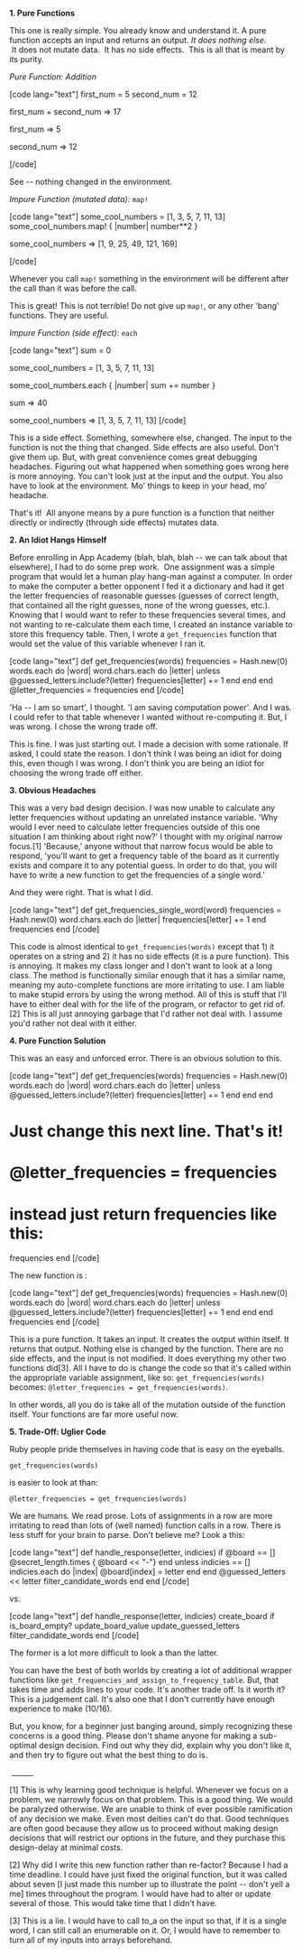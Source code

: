 <strong><strong>1. Pure Functions</strong></strong>

This one is really simple. You already know and understand it. A pure function accepts an input and returns an output. <em><em>It does nothing else.</em>  </em>It does not mutate data.  It has no side effects.<em>  </em>This is all that is meant by its purity.

<em>Pure Function: Addition</em>

[code lang="text"]
first_num = 5
second_num = 12

first_num + second_num
=> 17

first_num
=> 5

second_num
=> 12

[/code]

See -- nothing changed in the environment.

<em>Impure Function (mutated data):</em> <code>map!</code>

[code lang="text"]
some_cool_numbers = [1, 3, 5, 7, 11, 13]
some_cool_numbers.map! { |number| number**2 }

some_cool_numbers
=> [1, 9, 25, 49, 121, 169]

[/code]

Whenever you call <code>map!</code> something in the environment will be different
after the call than it was before the call.

This is great! This is not terrible! Do not give up <code>map!</code>, or any other
'bang' functions. They are useful.

<em>Impure Function (side effect):</em> <code>each</code>

[code lang="text"]
sum = 0

some_cool_numbers = [1, 3, 5, 7, 11, 13]

some_cool_numbers.each { |number| sum += number }

sum
=> 40

some_cool_numbers
=> [1, 3, 5, 7, 11, 13]
[/code]

This is a side effect. Something, somewhere else, changed. The input to the function is not the thing that changed. Side effects are also useful. Don't give them up. But, with great convenience comes great debugging headaches. Figuring out what happened when something goes wrong here is more annoying. You can't look just at the input and the output. You also have to look at the environment. Mo' things to keep in your head, mo' headache.

That's it!  All anyone means by a pure function is a function that neither directly or indirectly (through side effects) mutates data.

<strong>2. An Idiot Hangs Himself</strong>

Before enrolling in App Academy (blah, blah, blah -- we can talk about that elsewhere), I had to do some prep work.  One assignment was a simple program that would let a human play hang-man against a computer. In order to make the computer a better opponent I fed it a dictionary and had it get the letter frequencies of reasonable guesses (guesses of correct length, that contained all the right guesses, none of the wrong guesses, etc.). Knowing that I would want to refer to these frequencies several times, and not wanting to re-calculate them each time, I created an instance variable to store this frequency table. Then, I wrote a <code>get_frequencies</code> function that would set the value
of this variable whenever I ran it.

[code lang="text"]
def get_frequencies(words)
  frequencies = Hash.new(0)
    words.each do |word|
      word.chars.each do |letter|
        unless @guessed_letters.include?(letter)
        frequencies[letter] += 1
      end
    end
  end
  @letter_frequencies = frequencies
end
[/code]

'Ha -- I am so smart', I thought. 'I am saving computation power'. And I was. I could refer to that table whenever I wanted without re-computing it. But, I was wrong. I chose the wrong trade off.

This is fine. I was just starting out. I made a decision with some rationale. If asked, I could state the reason. I don't think I was being an idiot for doing this, even though I was wrong. I don't think you are being an idiot for choosing the wrong trade off either.

<strong>3. Obvious Headaches</strong>

This was a very bad design decision. I was now unable to calculate any letter frequencies without updating an unrelated instance variable. 'Why would I ever need to calculate letter frequencies outside of this one situation I am thinking about right now?' I thought with my original narrow focus.[1] 'Because,' anyone without that narrow focus would be able to respond, 'you'll want to get a frequency table of the board as it currently exists and compare it to any potential guess. In order to do that, you will have to write a new function to get the frequencies of a single word.'

And they were right. That is what I did.

[code lang="text"]
def get_frequencies_single_word(word)
  frequencies = Hash.new(0)
  word.chars.each do |letter|
    frequencies[letter] += 1
  end
  frequencies
end
[/code]

This code is almost identical to <code>get_frequencies(words)</code> except that 1) it operates on a string and 2) it has no side effects (it is a pure function). This is annoying. It makes my class longer and I don't want to look at a long class. The method is functionally similar enough that it has a similar name, meaning my auto-complete functions are more irritating to use. I am liable to make stupid errors by using the wrong method. All of this is stuff that I'll have to either deal with for the life of the program, or refactor to get rid of.[2]  This is all just annoying garbage that I'd rather not deal with. I assume you'd rather not deal with it either.

<strong>4. Pure Function Solution</strong>

This was an easy and unforced error. There is an obvious solution to this.

[code lang="text"]
def get_frequencies(words)
  frequencies = Hash.new(0)
  words.each do |word|
    word.chars.each do |letter|
      unless @guessed_letters.include?(letter)
        frequencies[letter] += 1
      end
    end
  end
  # Just change this next line. That's it!
  # @letter_frequencies = frequencies
  # instead just return frequencies like this:
  frequencies
end
[/code]

The new function is :

[code lang="text"]
def get_frequencies(words)
  frequencies = Hash.new(0)
  words.each do |word|
    word.chars.each do |letter|
      unless @guessed_letters.include?(letter)
        frequencies[letter] += 1
      end
    end
  end
  frequencies
end
[/code]

This is a pure function. It takes an input. It creates the output within itself. It returns that output. Nothing else is changed by the function. There are no side effects, and the input is not modified. It does everything my other two functions did[3]. All I have to do is change the code so that it's called within the appropriate variable assignment, like so:
 <code>get_frequencies(words)</code> becomes:
<code>@letter_frequencies = get_frequencies(words)</code>.

In other words, all you do is take all of the mutation outside of the function itself. Your functions are far more useful now.

<strong>5. Trade-Off: Uglier Code</strong>

Ruby people pride themselves in having code that is easy on the eyeballs.

<code>get_frequencies(words)</code>

is easier to look at than:

<code>@letter_frequencies = get_frequencies(words)</code>

We are humans. We read prose. Lots of assignments in a row are more irritating to read than lots of (well named) function calls in a row. There is less stuff for your brain to parse. Don't believe me? Look a this:

[code lang="text"]
def handle_response(letter, indicies)
  if @board == []
    @secret_length.times { @board << "-"}
  end
  unless indicies == []
    indicies.each do |index|
      @board[index] = letter
    end
  end
  @guessed_letters << letter
  filter_candidate_words
  end
end
[/code]

vs.

[code lang="text"]
def handle_response(letter, indicies)
  create_board if is_board_empty?
  update_board_value
  update_guessed_letters
  filter_candidate_words
end
[/code]

The former is a lot more difficult to look a than the latter.

You can have the best of both worlds by creating a lot of additional wrapper functions like <code>get_frequencies_and_assign_to_frequency_table</code>. But, that takes time and adds lines to your code. It's another trade off. Is it worth it? This is a judgement call. It's also one that I don't currently have enough experience to make (10/16).

But, you know, for a beginner just banging around, simply recognizing these concerns is a good thing. Please don't shame anyone for making a sub-optimal design decision. Find out why they did, explain why you don't like it, and then try to figure out what the best thing to do is.

 ______

[1] This is why learning good technique is helpful. Whenever we focus on a problem, we narrowly focus on that problem. This is a good thing.  We would be paralyzed otherwise.  We are unable to think of ever possible ramification of any decision we make.  Even most deities can't do that. Good techniques are often good because they allow us to proceed without making design decisions that will restrict our options in the future, and they purchase this design-delay at minimal costs.

[2] Why did I write this new function rather than re-factor? Because I had a time deadline. I could have just fixed the original function, but it was called about seven [I just made this number up to illustrate the point -- don't yell a me] times throughout the program. I would have had to alter or update several of those. This would take time that I didn't have.

[3] This is a lie. I would have to call to_a on the input so that, if it is a single word, I can still call an enumerable on it. Or, I would have to remember to turn all of my inputs into arrays beforehand.
